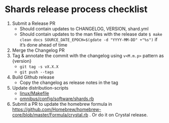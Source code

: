 # Shards release process checklist

1. Submit a Release PR
   * Should contain updates to CHANGELOG, VERSION, shard.yml
   * Should contain updates to the man files with the release date
    `$ make clean docs SOURCE_DATE_EPOCH=$(gdate -d "YYYY-MM-DD" +"%s")` if it’s done ahead of time
2. Merge the Changelog PR
3. Tag & annotate the commit with the changelog using `v<M.m.p>` pattern as {version}
   * `git tag -s vX.X.X`
   * `git push --tags`
4. Build Github release
   * Copy the changelog as release notes in the tag
5. Update distribution-scripts
   * [linux/Makefile](../linux/Makefile)
   * [omnibus/config/software/shards.rb](../omnibus/config/software/shards.rb)
6. Submit a PR to update the homebrew formula in https://github.com/Homebrew/homebrew-core/blob/master/Formula/crystal.rb . Or do it on Crystal release.
